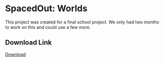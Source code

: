<h1>SpacedOut: Worlds</h1>
This project was created for a final school project. We only had two months to work on this and could use a few more.

<h2>Download Link</h2>
<a href = https://apps.apple.com/iq/app/spaced-out-worlds/id1618551994>Download</a>
